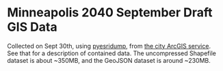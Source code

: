 # Minneapolis 2040 September Draft GIS Data

Collected on Sept 30th, using [pyesridump][pyesridump], from [the city ArcGIS
service][arcgis]. See that for a description of contained data. The
uncompressed Shapefile dataset is about ~350MB, and the GeoJSON dataset is
around ~230MB.

  [arcgis]: http://cityoflakes.maps.arcgis.com/home/item.html?id=fb2f0c4572594bf098f6d64e5646abea#overview
  [pyesridump]: https://github.com/openaddresses/pyesridump
